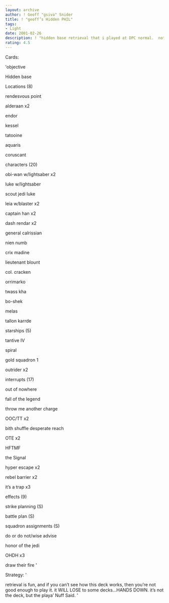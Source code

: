 ```yaml
---
layout: archive
author: ! Geoff "gsiva" Snider
title: ! "geoff’s Hidden PHIL"
tags:
- Light
date: 2001-02-26
description: ! "hidden base retrieval that i played at DPC normal.  nothing really special, but fun to play, and it’s really helped me with my tracking."
rating: 4.5
---
```

Cards: 

'objective 

Hidden base


Locations (8)

rendesvous point

alderaan x2

endor

kessel 

tatooine

aquaris

coruscant


characters (20)

obi-wan w/lightsaber x2

luke w/lightsaber

scout jedi luke

leia w/blaster x2

captain han x2

dash rendar x2

general calrissian

nien numb

crix madine

lieutenant blount 

col. cracken 

orrimarko

twass kha

bo-shek

melas

tallon karrde


starships (5)

tantive IV

spiral

gold squadron 1

outrider x2


interrupts (17)

out of nowhere

fall of the legend

throw me another charge

OOC/TT x2

bith shuffle desperate reach

OTE x2

HFTMF 

the Signal

hyper escape x2

rebel barrier x2

it’s a trap x3


effects (9)

strike planning (S)

battle plan (S)

squadron assignments (S)

do or do not/wise advise

honor of the jedi

OHDH x3

draw their fire '

Strategy: '

retrieval is fun, and if you can’t see how this deck works, then you’re not good enough to play it.  it WILL LOSE to some decks...HANDS DOWN.  it’s not the deck, but the playa’     Nuff Said. '